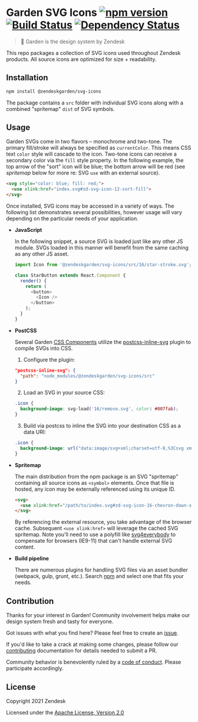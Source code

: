 # Garden SVG Icons [![npm version][npm version badge]][npm version link] [![Build Status][build status badge]][build status link] [![Dependency Status][dependency status badge]][dependency status link]

[npm version badge]: https://flat.badgen.net/npm/v/@zendeskgarden/svg-icons
[npm version link]: https://www.npmjs.com/package/@zendeskgarden/svg-icons
[build status badge]: https://flat.badgen.net/circleci/github/zendeskgarden/svg-icons/main?label=build
[build status link]: https://circleci.com/gh/zendeskgarden/svg-icons/tree/main
[dependency status badge]: https://flat.badgen.net/david/dev/zendeskgarden/svg-icons?label=dependencies
[dependency status link]: https://david-dm.org/zendeskgarden/svg-icons?type=dev

> :seedling: Garden is the design system by Zendesk

This repo packages a collection of SVG icons used throughout Zendesk
products. All source icons are optimized for size + readability.

## Installation

```sh
npm install @zendeskgarden/svg-icons
```

The package contains a `src` folder with individual SVG icons along with
a combined "spritemap" `dist` of SVG symbols.

## Usage

Garden SVGs come in two flavors – monochrome and two-tone. The primary
fill/stroke will always be specified as `currentColor`. This means CSS
text `color` style will cascade to the icon. Two-tone icons can receive
a secondary color via the `fill` style property. In the following
example, the top arrow of the "sort" icon will be blue; the bottom arrow
will be red (see _spritemap_ below for more re: SVG `use` with an
external source).

```html
<svg style="color: blue; fill: red;">
  <use xlink:href="index.svg#zd-svg-icon-12-sort-fill">
</svg>
```

Once installed, SVG icons may be accessed in a variety of ways. The
following list demonstrates several possibilities, however usage will
vary depending on the particular needs of your application.

- **JavaScript**

  In the following snippet, a source SVG is loaded just like any other
  JS module. SVGs loaded in this manner will benefit from the same
  caching as any other JS asset.

  ```js
  import Icon from '@zendeskgarden/svg-icons/src/16/star-stroke.svg';

  class StarButton extends React.Component {
    render() {
      return (
        <button>
          <Icon />
        </button>
      );
    }
  }
  ```

- **PostCSS**

  Several Garden [CSS
  Components](https://github.com/zendeskgarden/css-components) utilize
  the [postcss-inline-svg](https://github.com/TrySound/postcss-inline-svg)
  plugin to compile SVGs into CSS.
  1. Configure the plugin:

  ```json
  "postcss-inline-svg": {
    "path": "node_modules/@zendeskgarden/svg-icons/src"
  }
  ```

  2. Load an SVG in your source CSS:

  ```css
  .icon {
    background-image: svg-load('16/remove.svg', color: #007fab);
  }
  ```

  3. Build via postcss to inline the SVG into your destination CSS as a
     data URI:

  ```css
  .icon {
    background-image: url("data:image/svg+xml;charset=utf-8,%3Csvg xmlns='http://www.w3.org/2000/svg' width='16' height='16' viewBox='0 0 16 16' color='%23007FAB' ...");
  }
  ```

- **Spritemap**

  The main distribution from the npm package is an SVG "spritemap"
  containing all source icons as `<symbol>` elements. Once that file is
  hosted, any icon may be externally referenced using its unique ID.

  ```html
  <svg>
    <use xlink:href="/path/to/index.svg#zd-svg-icon-16-chevron-down-stroke">
  </svg>
  ```

  By referencing the external resource, you take advantage of the
  browser cache. Subsequent `<use xlink:href>` will leverage the cached
  SVG spritemap. Note you'll need to use a polyfill like
  [svg4everybody](https://github.com/jonathantneal/svg4everybody) to
  compensate for browsers (IE9-11) that can't handle external SVG content.

- **Build pipeline**

  There are numerous plugins for handling SVG files via an asset bundler
  (webpack, gulp, grunt, etc.). Search
  [npm](https://www.npmjs.com/search?q=svg) and select one that fits your
  needs.

## Contribution

Thanks for your interest in Garden! Community involvement helps make our
design system fresh and tasty for everyone.

Got issues with what you find here? Please feel free to create an
[issue](https://github.com/zendeskgarden/svg-icons/issues/new).

If you'd like to take a crack at making some changes, please follow our
[contributing](.github/CONTRIBUTING.md) documentation for details needed
to submit a PR.

Community behavior is benevolently ruled by a [code of
conduct](.github/CODE_OF_CONDUCT.md). Please participate accordingly.

## License

Copyright 2021 Zendesk

Licensed under the [Apache License, Version 2.0](LICENSE.md)
